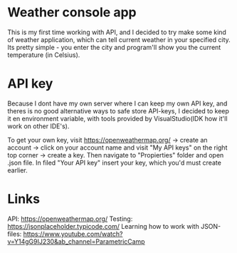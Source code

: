 # Weather console app
This is my first time working with API, and I decided to try make some kind of weather application, which can tell current weather in your specified city. Its pretty simple - you enter the city and program'll show you the current temperature (in Celsius).

# API key
Because I dont have my own server where I can keep my own API key, and theres is no good alternative ways to safe store API-keys, I decided to keep it en environment variable, with tools provided by VisualStudio(IDK how it'll work on other IDE's). 

To get your own key, visit https://openweathermap.org/ -> create an account -> click on your account name and visit "My API keys" on the right top corner -> create a key. Then navigate to "Propierties" folder and open .json file. In filed "Your API key" insert your key, which you'd must create earlier.

# Links
API: https://openweathermap.org/
Testing: https://jsonplaceholder.typicode.com/
Learning how to work with JSON-files: https://www.youtube.com/watch?v=Y14gG9IJ230&ab_channel=ParametricCamp
